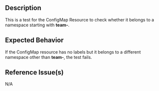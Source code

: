 ## Description 

This is a test for the ConfigMap Resource to check whether it belongs to a namespace starting with **team-**.

## Expected Behavior

If the ConfigMap resource has no labels but it belongs to a different namespace other than **team-**, the test fails.

## Reference Issue(s)

N/A
